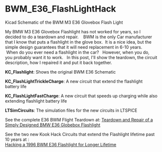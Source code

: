 # BWM_E36_FlashLightHack
Kicad Schematic of the BWM M3 E36 Glovebox Flash Light 

My BMW M3 E36 Glovebox Flashlight has not worked for years, so I decided to do a teardown and repair.    BWM is the only Car manufacturer that I know that puts a flashlight in the glove box.  It is a nice idea, but the simple design guarantees that it will need replacement in 6-10 years.    When do you ever need a flashlight in the car?   However, when you do, you probably want it to work.   In this post, I'll show the teardown, the circuit description, how I repaired it and put it back together.

__KC_Flashlight__:  Shows the original BWM E36 Schematic

__KC_FlashLightTrickleCharge__:  A new circuit that extend the flashlight battery life

__KC_FlashLightFastCharge__: A new circuit that speeds up charging while also extending flashlight battery life

__LTSimCircuits__:  The simulation files for the new circuits in LTSPICE


See the complete E36 BWM Flight Teardown at:  [Teardown and Repair of a Simply Designed BMW E36 Globebox Flashlight](http://surfncircuits.com/2017/07/23/teardown-and-repair-of-the-simply-designed-bmw-e36-glovebox-flashlight/ )

See the two new Kook Hack Circuits that extend the Flashlight lifetime past 10 years at :  
[Hacking a 1996 BWM E36 Flashlight for Longer Lifetime](https://wp.me/p85ddV-9H)
